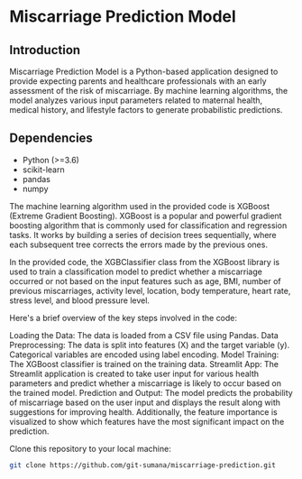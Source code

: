 # Miscarriage Prediction Model

## Introduction

Miscarriage Prediction Model is a Python-based application designed to provide expecting parents and healthcare professionals with an early assessment of the risk of miscarriage. By machine learning algorithms, the model analyzes various input parameters related to maternal health, medical history, and lifestyle factors to generate probabilistic predictions.

## Dependencies

- Python (>=3.6)
- scikit-learn
- pandas
- numpy

<p> The machine learning algorithm used in the provided code is XGBoost (Extreme Gradient Boosting). XGBoost is a popular and powerful gradient boosting algorithm that is commonly used for classification and regression tasks. It works by building a series of decision trees sequentially, where each subsequent tree corrects the errors made by the previous ones.

In the provided code, the XGBClassifier class from the XGBoost library is used to train a classification model to predict whether a miscarriage occurred or not based on the input features such as age, BMI, number of previous miscarriages, activity level, location, body temperature, heart rate, stress level, and blood pressure level.

Here's a brief overview of the key steps involved in the code:

Loading the Data: The data is loaded from a CSV file using Pandas.
Data Preprocessing: The data is split into features (X) and the target variable (y). Categorical variables are encoded using label encoding.
Model Training: The XGBoost classifier is trained on the training data.
Streamlit App: The Streamlit application is created to take user input for various health parameters and predict whether a miscarriage is likely to occur based on the trained model.
Prediction and Output: The model predicts the probability of miscarriage based on the user input and displays the result along with suggestions for improving health. Additionally, the feature importance is visualized to show which features have the most significant impact on the prediction. </p>

 Clone this repository to your local machine:
   ```bash
   git clone https://github.com/git-sumana/miscarriage-prediction.git
